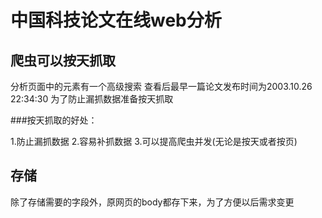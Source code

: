 中国科技论文在线web分析
===

爬虫可以按天抓取
---

分析页面中的元素有一个高级搜索
查看后最早一篇论文发布时间为2003.10.26 22:34:30
为了防止漏抓数据准备按天抓取

###按天抓取的好处：

1.防止漏抓数据
2.容易补抓数据
3.可以提高爬虫并发(无论是按天或者按页)

存储
---
除了存储需要的字段外，原网页的body都存下来，为了方便以后需求变更
